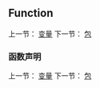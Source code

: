 ## Function

上一节： [变量](https://github.com/zhudingsuifeng/go/blob/master/docs/goStart.md)
下一节： [包](https://github.com/zhudingsuifeng/go/blob/master/docs/goPackage.md)

### 函数声明



上一节： [变量](https://github.com/zhudingsuifeng/go/blob/master/docs/goStart.md)
下一节： [包](https://github.com/zhudingsuifeng/go/blob/master/docs/goPackage.md)